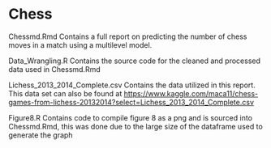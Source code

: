 # Chess

Chessmd.Rmd
Contains a full report on predicting the number of chess moves in a match using a multilevel model. 

Data_Wrangling.R
Contains the source code for the cleaned and processed data used in Chessmd.Rmd

Lichess_2013_2014_Complete.csv
Contains the data utilized in this report. This data set can also be found at https://www.kaggle.com/maca11/chess-games-from-lichess-20132014?select=Lichess_2013_2014_Complete.csv

Figure8.R
Contains code to compile figure 8 as a png and is sourced into Chessmd.Rmd, this was done due to the large size of the dataframe used to generate the graph
